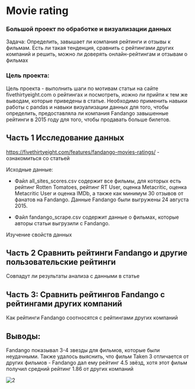 # Movie rating 

### Большой проект по обработке и визуализации данных

Задача: 
Определить, завышает ли компания рейтинги и отзывы к фильмам. Есть ли такая тенденция, сравнить с рейтингами других компаний и решить, можно ли доверять онлайн-рейтингам и отзывам о фильмах
### Цель проекта:

Цель проекта - выполнить шаги по мотивам статьи на сайте fivethirtyeight.com о рейтингах и посмотреть, 
иожно ли прийти к тем же выводам, которые приведены в статье. Необходимо применить навыки работы с pandas и навыки визуализации данных для того, 
чтобы определить, предоставляла ли компания Fandango завышенные рейтинги в 2015 году для того, чтобы продавать больше билетов.

## Часть 1 Исследование данных

https://fivethirtyeight.com/features/fandango-movies-ratings/ - ознакомиться со статьей

Исходные данные: 

- Файл all_sites_scores.csv содержит все фильмы, для которых есть рейтинг Rotten Tomatoes, рейтинг RT User, оценка Metacritic, оценка Metacritic User и оценка IMDb, 
а также как минимум 30 отзывов от фанатов на Fandango. Данные Fandango были выгружены 24 августа 2015.

- Файл fandango_scrape.csv содержит данные о фильмах, которые авторы статьи выгрузили с Fandango.

Изучение свойств данных

## Часть 2 Сравнить рейтинги Fandango и другие пользовательские рейтинги

Совпадут ли результаты анализа с данными в статье

## Часть 3: Сравнить рейтингов Fandango с рейтингами других компаний

Как рейтинги Fandango соотносятся с рейтингами других компаний
 
## Выводы:

Fandango показывал 3-4 звезды для фильмов, которые были неудачными. Также удалось выяснить, что фильм Taken 3 отличается от других фильмов - Fandango дал ему рейтинг 4.5 звёзд, хотя этот фильм получил средний рейтинг 1.86 от других компаний

![2](https://images.flickreel.com/wp-content/uploads/2017/10/fandango_logo.jpg)

